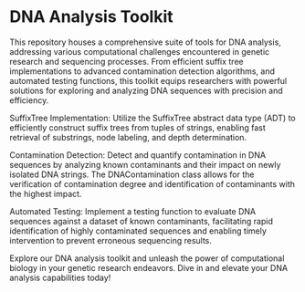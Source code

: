# DNA Analysis Toolkit
This repository houses a comprehensive suite of tools for DNA analysis, addressing various computational challenges encountered in genetic research and sequencing processes. From efficient suffix tree implementations to advanced contamination detection algorithms, and automated testing functions, this toolkit equips researchers with powerful solutions for exploring and analyzing DNA sequences with precision and efficiency.

SuffixTree Implementation: Utilize the SuffixTree abstract data type (ADT) to efficiently construct suffix trees from tuples of strings, enabling fast retrieval of substrings, node labeling, and depth determination.

Contamination Detection: Detect and quantify contamination in DNA sequences by analyzing known contaminants and their impact on newly isolated DNA strings. The DNAContamination class allows for the verification of contamination degree and identification of contaminants with the highest impact.

Automated Testing: Implement a testing function to evaluate DNA sequences against a dataset of known contaminants, facilitating rapid identification of highly contaminated sequences and enabling timely intervention to prevent erroneous sequencing results.

Explore our DNA analysis toolkit and unleash the power of computational biology in your genetic research endeavors. Dive in and elevate your DNA analysis capabilities today!